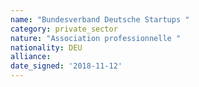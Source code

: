 ```yaml
---
name: "Bundesverband Deutsche Startups "
category: private_sector
nature: "Association professionnelle "
nationality: DEU
alliance: 
date_signed: '2018-11-12'
---
```

    